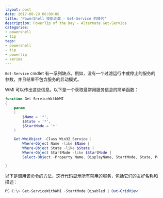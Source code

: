 ```yaml
---
layout: post
date: 2017-08-29 00:00:00
title: "PowerShell 技能连载 - Get-Service 的替代"
description: PowerTip of the Day - Alternate Get-Service
categories:
- powershell
- tip
tags:
- powershell
- tip
- powertip
- series
---
```

`Get-Service` cmdlet 有一系列缺点。例如，没有一个过滤运行中或停止的服务的参数，并且结果不包含服务的启动模式。

WMI 可以传出这些信息。以下是一个获取最常用服务信息的简单函数：

```powershell
function Get-ServiceWithWMI
{
    param
    (
        $Name = '*',
        $State = '*',
        $StartMode = '*'
    )

    Get-WmiObject -Class Win32_Service |
        Where-Object Name -like $Name |
        Where-Object State -like $State |
        Where-Object StartMode -like $StartMode |
        Select-Object -Property Name, DisplayName, StartMode, State, ProcessId, Description

}
```

以下是调用该命令的方法，这行代码显示所有禁用的服务，包括它们的友好名称和描述：

```powershell
PS C:\> Get-ServiceWithWMI -StartMode Disabled | Out-GridView
```

<!--本文国际来源：[Alternate Get-Service](http://community.idera.com/powershell/powertips/b/tips/posts/alternate-get-service)-->
